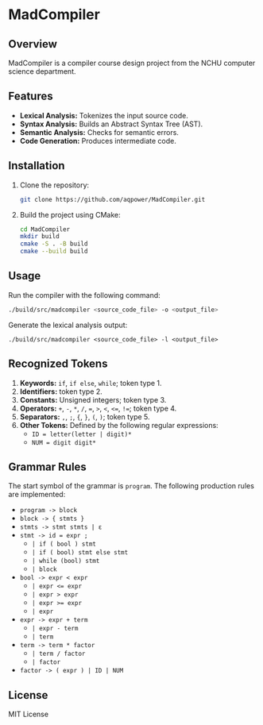 # MadCompiler

## Overview
MadCompiler is a compiler course design project from the NCHU computer science department.

## Features
- **Lexical Analysis:** Tokenizes the input source code.
- **Syntax Analysis:** Builds an Abstract Syntax Tree (AST).
- **Semantic Analysis:** Checks for semantic errors.
- **Code Generation:** Produces intermediate code.

## Installation
1. Clone the repository:
   ```bash
   git clone https://github.com/aqpower/MadCompiler.git
   ```
2. Build the project using CMake:
   ```bash
   cd MadCompiler
   mkdir build
   cmake -S . -B build
   cmake --build build
   ```

## Usage
Run the compiler with the following command:
```bash
./build/src/madcompiler <source_code_file> -o <output_file>
```

Generate the lexical analysis output:
```
./build/src/madcompiler <source_code_file> -l <output_file>
```

## Recognized Tokens
1. **Keywords:** `if`, `if else`, `while`; token type 1.
2. **Identifiers:** token type 2.
3. **Constants:** Unsigned integers; token type 3.
4. **Operators:** `+`, `-`, `*`, `/`, `=`, `>`, `<`, `<=`, `!=`; token type 4.
5. **Separators:** `,`, `;`, `{`, `}`, `(`, `)`; token type 5.
6. **Other Tokens:** Defined by the following regular expressions:
   - `ID = letter(letter | digit)*`
   - `NUM = digit digit*`

## Grammar Rules
The start symbol of the grammar is `program`. The following production rules are implemented:
- `program -> block`
- `block -> { stmts }`
- `stmts -> stmt stmts | ε`
- `stmt -> id = expr ;`
  - `| if ( bool ) stmt`
  - `| if ( bool) stmt else stmt`
  - `| while (bool) stmt`
  - `| block`
- `bool -> expr < expr`
  - `| expr <= expr`
  - `| expr > expr`
  - `| expr >= expr`
  - `| expr`
- `expr -> expr + term`
  - `| expr - term`
  - `| term`
- `term -> term * factor`
  - `| term / factor`
  - `| factor`
- `factor -> ( expr ) | ID | NUM`

## License
MIT License
